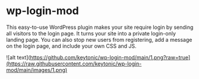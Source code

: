 # wp-login-mod
This easy-to-use WordPress plugin makes your site require login by sending all visitors to the login page. It turns your site into a private login-only landing page. You can also stop new users from registering, add a message on the login page, and include your own CSS and JS.



![alt text](https://github.com/keytonic/wp-login-mod/main/1.png?raw=true](https://raw.githubusercontent.com/keytonic/wp-login-mod/main/images/1.png)
